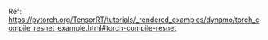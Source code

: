 Ref:
https://pytorch.org/TensorRT/tutorials/_rendered_examples/dynamo/torch_compile_resnet_example.html#torch-compile-resnet 
